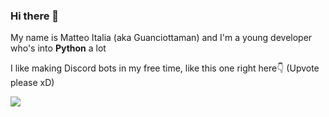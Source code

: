 ### Hi there 👋

My name is Matteo Italia (aka Guanciottaman) and I'm a young developer who's into **Python** a lot

I like making Discord bots in my free time,
like this one right here👇 (Upvote please xD)

<a href="https://top.gg/bot/1135844187368071222">
  <img src="https://top.gg/api/widget/1135844187368071222.svg">
</a>

<!--
**guanciottaman/guanciottaman** is a ✨ _special_ ✨ repository because its `README.md` (this file) appears on your GitHub profile.

Here are some ideas to get you started:

- 🔭 I’m currently working on ...
- 🌱 I’m currently learning ...
- 👯 I’m looking to collaborate on ...
- 🤔 I’m looking for help with ...
- 💬 Ask me about ...
- 📫 How to reach me: ...
- 😄 Pronouns: ...
- ⚡ Fun fact: ...
-->
